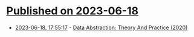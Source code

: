# [Published on 2023-06-18](index.md)

* [2023-06-18, 17:55:17](https://lobste.rs/s/talogd/data_abstraction_theory_practice_2020) - [Data Abstraction: Theory And Practice (2020)](https://www.bkase.io/posts/data-abstraction)
